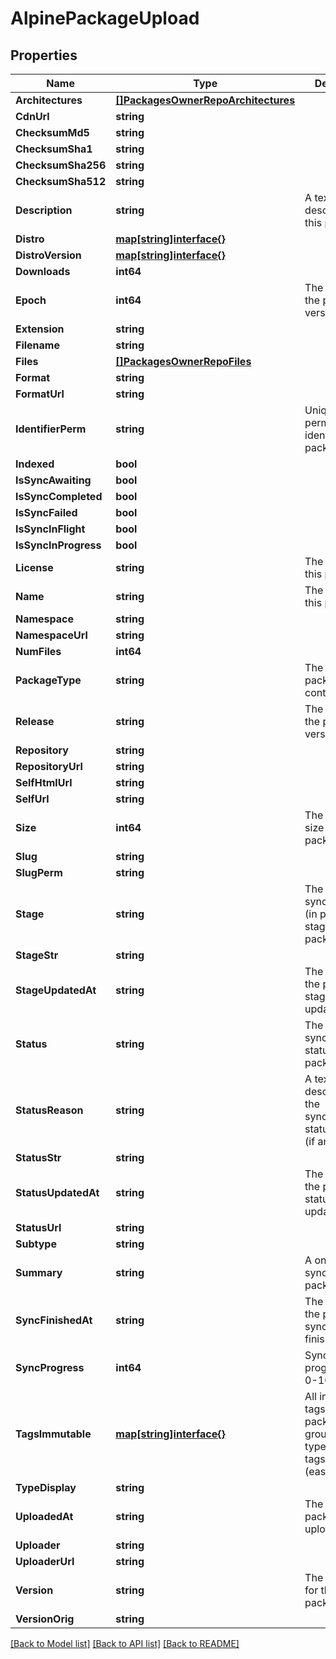 # AlpinePackageUpload

## Properties

Name | Type | Description | Notes
------------ | ------------- | ------------- | -------------
**Architectures** | [**[]PackagesOwnerRepoArchitectures**](_packages__owner___repo___architectures.md) |  | [optional] 
**CdnUrl** | **string** |  | [optional] 
**ChecksumMd5** | **string** |  | [optional] 
**ChecksumSha1** | **string** |  | [optional] 
**ChecksumSha256** | **string** |  | [optional] 
**ChecksumSha512** | **string** |  | [optional] 
**Description** | **string** | A textual description of this package. | [optional] 
**Distro** | [**map[string]interface{}**](.md) |  | [optional] 
**DistroVersion** | [**map[string]interface{}**](.md) |  | [optional] 
**Downloads** | **int64** |  | [optional] 
**Epoch** | **int64** | The epoch of the package version (if any). | [optional] 
**Extension** | **string** |  | [optional] 
**Filename** | **string** |  | [optional] 
**Files** | [**[]PackagesOwnerRepoFiles**](_packages__owner___repo___files.md) |  | [optional] 
**Format** | **string** |  | [optional] 
**FormatUrl** | **string** |  | [optional] 
**IdentifierPerm** | **string** | Unique and permanent identifier for the package. | [optional] 
**Indexed** | **bool** |  | [optional] 
**IsSyncAwaiting** | **bool** |  | [optional] 
**IsSyncCompleted** | **bool** |  | [optional] 
**IsSyncFailed** | **bool** |  | [optional] 
**IsSyncInFlight** | **bool** |  | [optional] 
**IsSyncInProgress** | **bool** |  | [optional] 
**License** | **string** | The license of this package. | [optional] 
**Name** | **string** | The name of this package. | [optional] 
**Namespace** | **string** |  | [optional] 
**NamespaceUrl** | **string** |  | [optional] 
**NumFiles** | **int64** |  | [optional] 
**PackageType** | **string** | The type of package contents. | [optional] 
**Release** | **string** | The release of the package version (if any). | [optional] 
**Repository** | **string** |  | [optional] 
**RepositoryUrl** | **string** |  | [optional] 
**SelfHtmlUrl** | **string** |  | [optional] 
**SelfUrl** | **string** |  | [optional] 
**Size** | **int64** | The calculated size of the package. | [optional] 
**Slug** | **string** |  | [optional] 
**SlugPerm** | **string** |  | [optional] 
**Stage** | **string** | The synchronisation (in progress) stage of the package. | [optional] 
**StageStr** | **string** |  | [optional] 
**StageUpdatedAt** | **string** | The datetime the package stage was updated at. | [optional] 
**Status** | **string** | The synchronisation status of the package. | [optional] 
**StatusReason** | **string** | A textual description for the synchronous status reason (if any | [optional] 
**StatusStr** | **string** |  | [optional] 
**StatusUpdatedAt** | **string** | The datetime the package status was updated at. | [optional] 
**StatusUrl** | **string** |  | [optional] 
**Subtype** | **string** |  | [optional] 
**Summary** | **string** | A one-liner synopsis of this package. | [optional] 
**SyncFinishedAt** | **string** | The datetime the package sync was finished at. | [optional] 
**SyncProgress** | **int64** | Synchronisation progress (from 0-100) | [optional] 
**TagsImmutable** | [**map[string]interface{}**](.md) | All immutable tags on the package, grouped by tag type. Immutable tags cannot be (easily) deleted. | [optional] 
**TypeDisplay** | **string** |  | [optional] 
**UploadedAt** | **string** | The date this package was uploaded. | [optional] 
**Uploader** | **string** |  | [optional] 
**UploaderUrl** | **string** |  | [optional] 
**Version** | **string** | The raw version for this package. | [optional] 
**VersionOrig** | **string** |  | [optional] 

[[Back to Model list]](../README.md#documentation-for-models) [[Back to API list]](../README.md#documentation-for-api-endpoints) [[Back to README]](../README.md)


